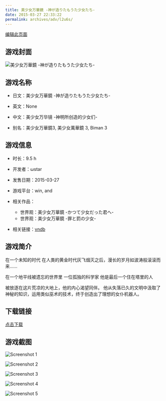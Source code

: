 ```yaml
---
title: 美少女万華鏡 -神が造りたもうた少女たち-
date: 2015-03-27 22:33:22
permalink: archives/adv/l2u6s/
---
```

[编辑此页面](https://github.com/ACG-3/ADV3-source/blob/main/source/_posts/%E7%BE%8E%E5%B0%91%E5%A5%B3%E4%B8%87%E8%8F%AF%E9%8F%A1%20-%E7%A5%9E%E3%81%8C%E9%80%A0%E3%82%8A%E3%81%9F%E3%82%82%E3%81%86%E3%81%9F%E5%B0%91%E5%A5%B3%E3%81%9F%E3%81%A1-.md)

## 游戏封面

![美少女万華鏡 -神が造りたもうた少女たち-](https://pan.timero.xyz/d/onedrive/img_lib_001/%E7%BE%8E%E5%B0%91%E5%A5%B3%E4%B8%87%E8%8F%AF%E9%8F%A1%20-%E7%A5%9E%E3%81%8C%E9%80%A0%E3%82%8A%E3%81%9F%E3%82%82%E3%81%86%E3%81%9F%E5%B0%91%E5%A5%B3%E3%81%9F%E3%81%A1-_cover.avif)


## 游戏名称

- 日文：美少女万華鏡 -神が造りたもうた少女たち-
- 英文：None
- 中文：美少女万华镜 -神明所创造的少女们-

- 别名：美少女万華鏡3, 美少女萬華鏡 3, Biman 3


## 游戏信息

- 时长：9.5 h
- 开发者：ωstar
- 发售日期：2015-03-27
- 游戏平台：win, and
- 相关作品：
   - 世界观：美少女万華鏡 -かつて少女だった君へ-
   - 世界观：美少女万華鏡 -罪と罰の少女-

- 相关链接：[vndb](https://vndb.org/v14365)


## 游戏简介

在一个未知的时代
在人类的黄金时代灰飞烟灭之后，漫长的岁月如波涛般滚滚而来......

在一个地平线被遗忘的世界里 一位孤独的科学家 他是最后一个住在塔里的人

被放逐在这片荒凉的大地上，他的内心渴望同伴。
他从失落已久的文明中汲取了神秘的知识，运用类似巫术的技术，终于创造出了理想的女仆机器人。




## 下载链接

[点击下载](https://pan.timero.xyz/onedrive/adv_lib_001/%E7%BE%8E%E5%B0%91%E5%A5%B3%E4%B8%87%E8%8F%AF%E9%8F%A1%20-%E7%A5%9E%E3%81%8C%E9%80%A0%E3%82%8A%E3%81%9F%E3%82%82%E3%81%86%E3%81%9F%E5%B0%91%E5%A5%B3%E3%81%9F%E3%81%A1-)


## 游戏截图


![Screenshot 1](https://pan.timero.xyz/d/onedrive/img_lib_001/%E7%BE%8E%E5%B0%91%E5%A5%B3%E4%B8%87%E8%8F%AF%E9%8F%A1%20-%E7%A5%9E%E3%81%8C%E9%80%A0%E3%82%8A%E3%81%9F%E3%82%82%E3%81%86%E3%81%9F%E5%B0%91%E5%A5%B3%E3%81%9F%E3%81%A1-_Screenshot_1.avif)

![Screenshot 2](https://pan.timero.xyz/d/onedrive/img_lib_001/%E7%BE%8E%E5%B0%91%E5%A5%B3%E4%B8%87%E8%8F%AF%E9%8F%A1%20-%E7%A5%9E%E3%81%8C%E9%80%A0%E3%82%8A%E3%81%9F%E3%82%82%E3%81%86%E3%81%9F%E5%B0%91%E5%A5%B3%E3%81%9F%E3%81%A1-_Screenshot_2.avif)

![Screenshot 3](https://pan.timero.xyz/d/onedrive/img_lib_001/%E7%BE%8E%E5%B0%91%E5%A5%B3%E4%B8%87%E8%8F%AF%E9%8F%A1%20-%E7%A5%9E%E3%81%8C%E9%80%A0%E3%82%8A%E3%81%9F%E3%82%82%E3%81%86%E3%81%9F%E5%B0%91%E5%A5%B3%E3%81%9F%E3%81%A1-_Screenshot_3.avif)

![Screenshot 4](https://pan.timero.xyz/d/onedrive/img_lib_001/%E7%BE%8E%E5%B0%91%E5%A5%B3%E4%B8%87%E8%8F%AF%E9%8F%A1%20-%E7%A5%9E%E3%81%8C%E9%80%A0%E3%82%8A%E3%81%9F%E3%82%82%E3%81%86%E3%81%9F%E5%B0%91%E5%A5%B3%E3%81%9F%E3%81%A1-_Screenshot_4.avif)

![Screenshot 5](https://pan.timero.xyz/d/onedrive/img_lib_001/%E7%BE%8E%E5%B0%91%E5%A5%B3%E4%B8%87%E8%8F%AF%E9%8F%A1%20-%E7%A5%9E%E3%81%8C%E9%80%A0%E3%82%8A%E3%81%9F%E3%82%82%E3%81%86%E3%81%9F%E5%B0%91%E5%A5%B3%E3%81%9F%E3%81%A1-_Screenshot_5.avif)

